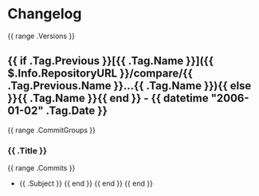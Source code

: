 # Changelog

{{ range .Versions }}
## {{ if .Tag.Previous }}[{{ .Tag.Name }}]({{ $.Info.RepositoryURL }}/compare/{{ .Tag.Previous.Name }}...{{ .Tag.Name }}){{ else }}{{ .Tag.Name }}{{ end }} - {{ datetime "2006-01-02" .Tag.Date }}
{{ range .CommitGroups }}
### {{ .Title }}
{{ range .Commits }}
- {{ .Subject }}
{{ end }}
{{ end }}
{{ end }}
